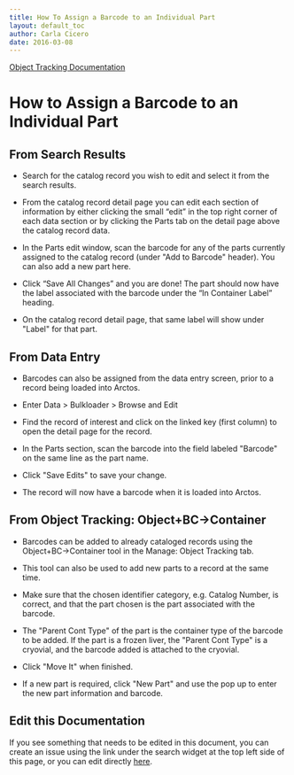 ```yaml
---
title: How To Assign a Barcode to an Individual Part
layout: default_toc
author: Carla Cicero
date: 2016-03-08
---
```


[Object Tracking Documentation](https://handbook.arctosdb.org/documentation/container.html)

# How to Assign a Barcode to an Individual Part

## From Search Results

* Search for the catalog record you wish to edit and select it from the search results.

* From the catalog record detail page you can edit each section of information by either clicking the small “edit” in the top right corner of each data section or by clicking the Parts tab on the detail page above the catalog record data.

* In the Parts edit window, scan the barcode for any of the parts currently assigned to the catalog record (under "Add to Barcode" header). You can also add a new part here.

* Click “Save All Changes” and you are done! The part should now have the label associated with the barcode under the “In Container Label” heading.

* On the catalog record detail page, that same label will show under "Label" for that part.

## From Data Entry

* Barcodes can also be assigned from the data entry screen, prior to a record being loaded into Arctos.

* Enter Data > Bulkloader > Browse and Edit

* Find the record of interest and click on the linked key (first column) to open the detail page for the record.

* In the Parts section, scan the barcode into the field labeled "Barcode" on the same line as the part name.

* Click "Save Edits" to save your change.

* The record will now have a barcode when it is loaded into Arctos.

## From Object Tracking: Object+BC->Container

* Barcodes can be added to already cataloged records using the Object+BC->Container tool in the Manage: Object Tracking tab.

* This tool can also be used to add new parts to a record at the same time.

* Make sure that the chosen identifier category, e.g. Catalog Number, is correct, and that the part chosen is the part associated with the barcode.

* The "Parent Cont Type" of the part is the container type of the barcode to be added. If the part is a frozen liver, the "Parent Cont Type" is a cryovial, and the barcode added is attached to the cryovial.

* Click "Move It" when finished.

* If a new part is required, click "New Part" and use the pop up to enter the new part information and barcode.

## Edit this Documentation

If you see something that needs to be edited in this document, you can create an issue using the link under the search widget at the top left side of this page, or you can edit directly <a href="https://github.com/ArctosDB/documentation-wiki/edit/gh-pages/_how_to/How-to-Assign-a-Barcode-to-an-Individual-Specimen.markdown" target="_blank">here</a>.
